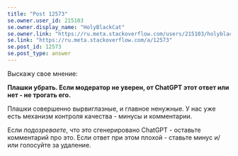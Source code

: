 ```yaml
---
title: "Post 12573"
se.owner.user_id: 215103
se.owner.display_name: "HolyBlackCat"
se.owner.link: "https://ru.meta.stackoverflow.com/users/215103/holyblackcat"
se.link: "https://ru.meta.stackoverflow.com/a/12573"
se.post_id: 12573
se.post_type: answer
---
```

<p>Выскажу свое мнение:</p>
<p><strong>Плашки убрать. Если модератор не уверен, от ChatGPT этот ответ или нет - не трогать его.</strong></p>
<p>Плашки совершенно вырвиглазные, и главное ненужные. У нас уже есть механизм контроля качества - минусы и комментарии.</p>
<p>Если <em>подозреваете</em>, что это сгенерировано ChatGPT - оставьте комментарий про это. Если ответ при этом плохой - ставьте минус и/или голосуйте за удаление.</p>
